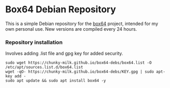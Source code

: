 # Box64 Debian Repository

This is a simple Debian repository for the [box64](https://github.com/ptitSeb/box64) project, intended for my own personal use. New versions are compiled every 24 hours.

### Repository installation
Involves adding .list file and gpg key for added security.
```
sudo wget https://chunky-milk.github.io/box64-debs/box64.list -O /etc/apt/sources.list.d/box64.list
wget -qO- https://chunky-milk.github.io/box64-debs/KEY.gpg | sudo apt-key add -
sudo apt update && sudo apt install box64 -y
```

